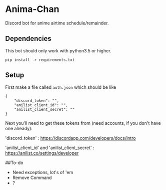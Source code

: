 # Anima-Chan
Discord bot for anime airtime schedule/remainder.

## Dependencies
This bot should only work with python3.5 or higher.

`pip install -r requirements.txt`

## Setup
First make a file called `auth.json` which should be like
```
{
	"discord_token": "",
	"anilist_client_id": "",
	"anilist_client_secret": ""
}
```

Next you'll need to get these tokens from (need accounts, if you don't have one already):

'discord_token' : https://discordapp.com/developers/docs/intro

'anilist_client_id' and 'anilist_client_secret' : https://anilist.co/settings/developer

##To-do

* Need exceptions, lot's of 'em
* Remove Command
* ?
